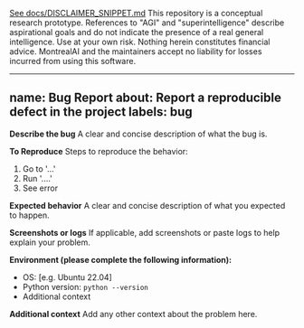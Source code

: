 [See docs/DISCLAIMER_SNIPPET.md](docs/DISCLAIMER_SNIPPET.md)
This repository is a conceptual research prototype. References to "AGI" and "superintelligence" describe aspirational goals and do not indicate the presence of a real general intelligence. Use at your own risk. Nothing herein constitutes financial advice. MontrealAI and the maintainers accept no liability for losses incurred from using this software.

---
name: Bug Report
about: Report a reproducible defect in the project
labels: bug
---

**Describe the bug**
A clear and concise description of what the bug is.

**To Reproduce**
Steps to reproduce the behavior:
1. Go to '...'
2. Run '....'
3. See error

**Expected behavior**
A clear and concise description of what you expected to happen.

**Screenshots or logs**
If applicable, add screenshots or paste logs to help explain your problem.

**Environment (please complete the following information):**
- OS: [e.g. Ubuntu 22.04]
- Python version: `python --version`
- Additional context

**Additional context**
Add any other context about the problem here.
